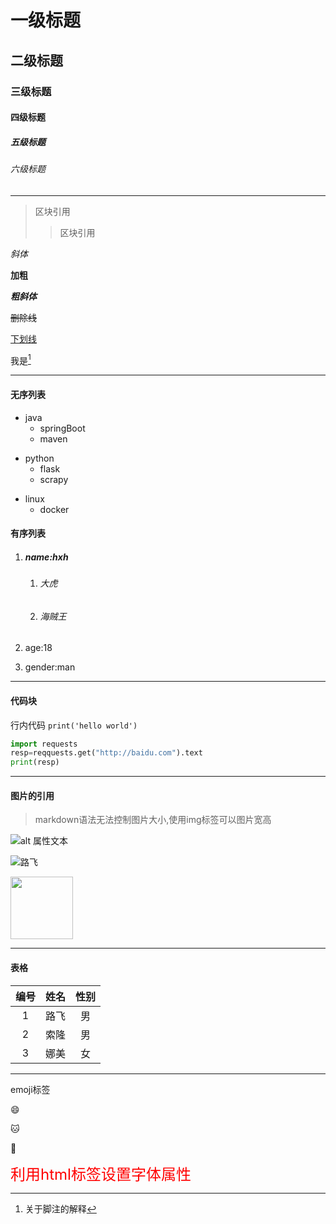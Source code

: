 # 一级标题

## 二级标题

### 三级标题

#### 四级标题

##### 五级标题

###### 六级标题



---

> 区块引用
>
> > 区块引用

_斜体_

__加粗__

___粗斜体___

~~删除线~~

<u>下划线</u>

我是[^脚注]

[^脚注]:关于脚注的解释



---

#### 无序列表

+ java
  + springBoot
  + maven

- python
  + flask
  + scrapy

* linux
  + docker



#### 有序列表

1. ##### name:hxh

   1. ###### 大虎

   2. ###### 海贼王

1. age:18
2. gender:man



---

#### 代码块

行内代码 `print('hello world')`

```python
import requests
resp=reqquests.get("http://baidu.com").text
print(resp)
```



---

#### 图片的引用

> markdown语法无法控制图片大小,使用img标签可以图片宽高

![alt 属性文本](图片url)

![路飞](https://gimg2.baidu.com/image_search/src=http%3A%2F%2Fc-ssl.duitang.com%2Fuploads%2Fitem%2F201402%2F09%2F20140209213648_JtTNB.jpeg&refer=http%3A%2F%2Fc-ssl.duitang.com&app=2002&size=f9999,10000&q=a80&n=0&g=0n&fmt=auto?sec=1672026311&t=965cbcb651b472443f8643c8d38aa6c9)

<img src="https://gimg2.baidu.com/image_search/src=http%3A%2F%2Fc-ssl.duitang.com%2Fuploads%2Fitem%2F201402%2F09%2F20140209213648_JtTNB.jpeg&refer=http%3A%2F%2Fc-ssl.duitang.com&app=2002&size=f9999,10000&q=a80&n=0&g=0n&fmt=auto?sec=1672026311&t=965cbcb651b472443f8643c8d38aa6c9" width=100 height=100/>





---

#### 表格

| 编号 | 姓名 | 性别 |
| :--: | :--: | :--: |
|  1   | 路飞 |  男  |
|  2   | 索隆 |  男  |
|  3   | 娜美 |  女  |



---

emoji标签

:smile:

:cat:

:bug:

<font color="red" size='5pt'>利用html标签设置字体属性</font>




